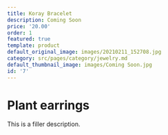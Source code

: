 ```yaml
---
title: Koray Bracelet
description: Coming Soon
price: '20.00'
order: 1
featured: true
template: product
default_original_image: images/20210211_152708.jpg
category: src/pages/category/jewelry.md
default_thumbnail_image: images/Coming Soon.jpg
id: '7'
---
```

# Plant earrings

This is a filler description.
